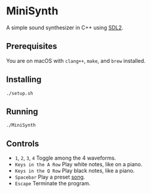# MiniSynth

A simple sound synthesizer in C++ using [SDL2](https://www.libsdl.org/download-2.0.php).

## Prerequisites

You are on macOS with `clang++`, `make`, and `brew` installed.

## Installing

```
./setup.sh
```

## Running

```
./MiniSynth
```

## Controls

* `1`, `2`, `3`, `4` Toggle among the 4 waveforms.
* `Keys in the A Row` Play white notes, like on a piano.
* `Keys in the Q Row` Play black notes, like a piano.
* `Spacebar` Play a preset [song](https://www.youtube.com/watch?v=xdXlrrFw-xQ).
* `Escape` Terminate the program.
